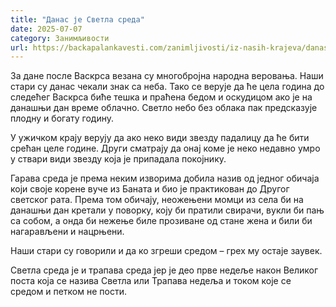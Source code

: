 ```yaml
---
title: "Данас је Светла среда"
date: 2025-07-07
category: Занимљивости
url: https://backapalankavesti.com/zanimljivosti/iz-nasih-krajeva/danas-je-svetla-sreda/
---
```


За дане после Васкрса везана су многобројна народна веровања. Наши стари су данас чекали знак са неба. Тако се верује да ће цела година до следећег Васкрса биће тешка и праћена бедом и оскудицом ако је на данашњи дан време облачно. Светло небо без облака пак предсказује плодну и богату годину.

У ужичком крају верују да ако неко види звезду падалицу да ће бити срећан целе године. Други сматрају да онај коме је неко недавно умро у ствари види звезду која је припадала покојнику.

Гарава среда је према неким изворима добила назив од једног обичаја који своје корене вуче из Баната и био је практикован до Другог светског рата. Према том обичају, неожењени момци из села би на данашњи дан кретали у поворку, коју би пратили свирачи, вукли би пањ са собом, а онда би нежење биле прозиване од стане жена и били би нагарављени и нацрњени.

Наши стари су говорили и да ко згреши средом – грех му остаје заувек.

Светла среда је и трапава среда јер је део прве недеље након Великог поста која се назива Светла или Трапава недеља и током које се средом и петком не пости.
